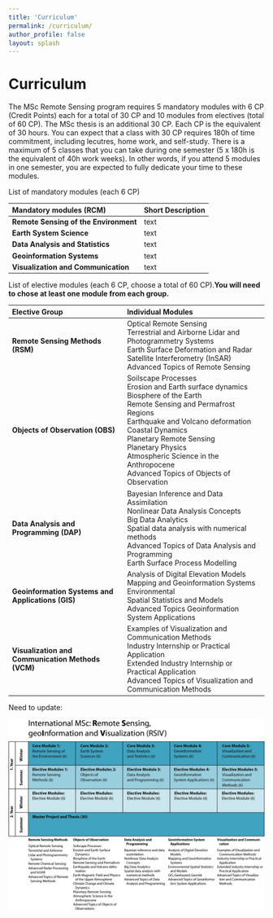 ```yaml
---
title: 'Curriculum'
permalink: /curriculum/
author_profile: false
layout: splash
---
```


# Curriculum
The MSc Remote Sensing program requires 5 mandatory modules with 6 CP (Credit Points) each for a total of 30 CP and 10 modules from electives (total of 60 CP). The MSc thesis is an additional 30 CP. Each CP is the equivalent of 30 hours. You can expect that a class with 30 CP requires 180h of time commitment, including lecutres, home work, and self-study. There is a maximum of 5 classes that you can take during one semester (5 x 180h is the equivalent of 40h work weeks). In other words, if you attend 5 modules in one semester, you are expected to fully dedicate your time to these modules.

List of mandatory modules (each 6 CP)

| Mandatory modules (RCM) | Short Description
|:----|:---
**Remote Sensing of the Environment** | text
**Earth System Science** | text
**Data Analysis and Statistics** | text
**Geoinformation Systems** | text
**Visualization and Communication** | text


List of elective modules (each 6 CP, choose a total of 60 CP).**You will need to chose at least one module from each group.**

| Elective Group | Individual Modules |
|:----|:---|
**Remote Sensing Methods (RSM)** | Optical Remote Sensing <br /> Terrestrial and Airborne Lidar and Photogrammetry Systems <br /> Earth Surface Deformation and Radar Satellite Interferometry (InSAR) <br /> Advanced Topics of Remote Sensing <br /> |
**Objects of Observation (OBS)** | Soilscape Processes <br /> Erosion and Earth surface dynamics <br /> Biosphere of the Earth <br /> Remote Sensing and Permafrost Regions <br /> Earthquake and Volcano deformation <br /> Coastal Dynamics <br /> Planetary Remote Sensing <br /> Planetary Physics <br /> Atmospheric Science in the Anthropocene <br /> Advanced Topics of Objects of Observation  |
**Data Analysis and Programming (DAP)** | Bayesian Inference and Data Assimilation <br /> Nonlinear Data Analysis Concepts <br /> Big Data Analytics <br /> Spatial data analysis with numerical methods <br /> Advanced Topics of Data Analysis and Programming <br /> Earth Surface Process Modelling |
**Geoinformation Systems and Applications (GIS)** | Analysis of Digital Elevation Models <br /> Mapping and Geoinformation Systems Environmental <br /> Spatial Statistics and Models <br /> Advanced Topics Geoinformation System Applications |
**Visualization and Communication Methods (VCM)** | Examples of Visualization and Communication Methods <br />  Industry Internship or Practical Application <br /> Extended Industry Internship or Practical Application <br /> Advanced Topics of Visualization and Communication Methods


Need to update:
<p align="center">
<img src="https://github.com/UP-RS-ESP/msc-rsiv/raw/gh-pages/assets/images/MSc_RSIV_concept_vs10.jpg" width="1025" />
</p>
